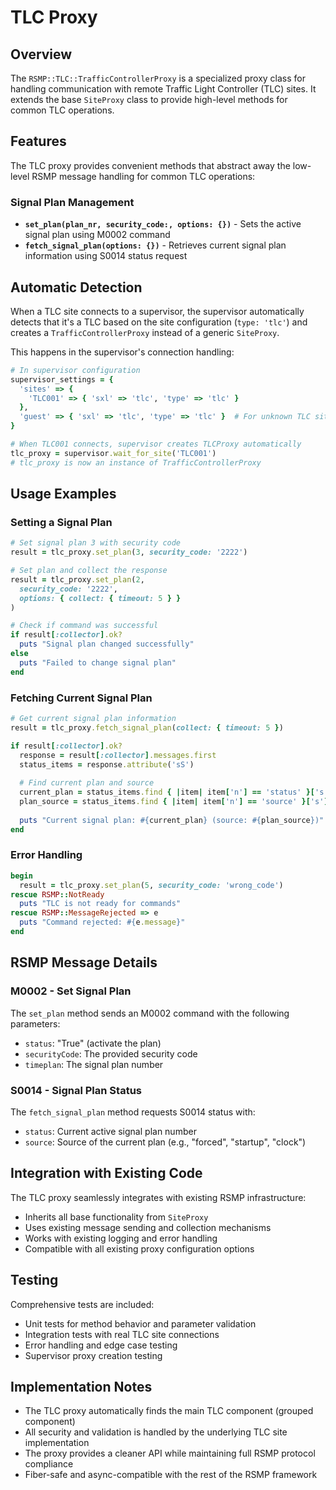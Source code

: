# TLC Proxy

## Overview

The `RSMP::TLC::TrafficControllerProxy` is a specialized proxy class for handling communication with remote Traffic Light Controller (TLC) sites. It extends the base `SiteProxy` class to provide high-level methods for common TLC operations.

## Features

The TLC proxy provides convenient methods that abstract away the low-level RSMP message handling for common TLC operations:

### Signal Plan Management

- **`set_plan(plan_nr, security_code:, options: {})`** - Sets the active signal plan using M0002 command
- **`fetch_signal_plan(options: {})`** - Retrieves current signal plan information using S0014 status request

## Automatic Detection

When a TLC site connects to a supervisor, the supervisor automatically detects that it's a TLC based on the site configuration (`type: 'tlc'`) and creates a `TrafficControllerProxy` instead of a generic `SiteProxy`.

This happens in the supervisor's connection handling:

```ruby
# In supervisor configuration
supervisor_settings = {
  'sites' => {
    'TLC001' => { 'sxl' => 'tlc', 'type' => 'tlc' }
  },
  'guest' => { 'sxl' => 'tlc', 'type' => 'tlc' }  # For unknown TLC sites
}

# When TLC001 connects, supervisor creates TLCProxy automatically
tlc_proxy = supervisor.wait_for_site('TLC001')
# tlc_proxy is now an instance of TrafficControllerProxy
```

## Usage Examples

### Setting a Signal Plan

```ruby
# Set signal plan 3 with security code
result = tlc_proxy.set_plan(3, security_code: '2222')

# Set plan and collect the response
result = tlc_proxy.set_plan(2, 
  security_code: '2222', 
  options: { collect: { timeout: 5 } }
)

# Check if command was successful
if result[:collector].ok?
  puts "Signal plan changed successfully"
else
  puts "Failed to change signal plan"
end
```

### Fetching Current Signal Plan

```ruby
# Get current signal plan information
result = tlc_proxy.fetch_signal_plan(collect: { timeout: 5 })

if result[:collector].ok?
  response = result[:collector].messages.first
  status_items = response.attribute('sS')
  
  # Find current plan and source
  current_plan = status_items.find { |item| item['n'] == 'status' }['s']
  plan_source = status_items.find { |item| item['n'] == 'source' }['s']
  
  puts "Current signal plan: #{current_plan} (source: #{plan_source})"
end
```

### Error Handling

```ruby
begin
  result = tlc_proxy.set_plan(5, security_code: 'wrong_code')
rescue RSMP::NotReady
  puts "TLC is not ready for commands"
rescue RSMP::MessageRejected => e
  puts "Command rejected: #{e.message}"
end
```

## RSMP Message Details

### M0002 - Set Signal Plan

The `set_plan` method sends an M0002 command with the following parameters:

- `status`: "True" (activate the plan)
- `securityCode`: The provided security code
- `timeplan`: The signal plan number

### S0014 - Signal Plan Status

The `fetch_signal_plan` method requests S0014 status with:

- `status`: Current active signal plan number
- `source`: Source of the current plan (e.g., "forced", "startup", "clock")

## Integration with Existing Code

The TLC proxy seamlessly integrates with existing RSMP infrastructure:

- Inherits all base functionality from `SiteProxy`
- Uses existing message sending and collection mechanisms
- Works with existing logging and error handling
- Compatible with all existing proxy configuration options

## Testing

Comprehensive tests are included:

- Unit tests for method behavior and parameter validation
- Integration tests with real TLC site connections
- Error handling and edge case testing
- Supervisor proxy creation testing

## Implementation Notes

- The TLC proxy automatically finds the main TLC component (grouped component)
- All security and validation is handled by the underlying TLC site implementation
- The proxy provides a cleaner API while maintaining full RSMP protocol compliance
- Fiber-safe and async-compatible with the rest of the RSMP framework